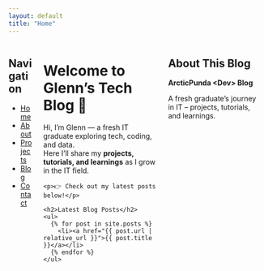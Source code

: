 ```yaml
---
layout: default
title: "Home"
---
```


<div class="columns">
  <!-- Left Column -->
  <div class="column left-col">
    <h2>Navigation</h2>
    <ul>
      <li><a href="{{ '/' | relative_url }}">Home</a></li>
      <li><a href="{{ '/about' | relative_url }}">About</a></li>
      <li><a href="{{ '/projects' | relative_url }}">Projects</a></li>
      <li><a href="{{ '/blog' | relative_url }}">Blog</a></li>
      <li><a href="{{ '/contact' | relative_url }}">Contact</a></li>
    </ul>
  </div>

  <!-- Middle Column -->
  <div class="column middle-col">
    <h1>Welcome to Glenn’s Tech Blog 👋</h1>
    <p>Hi, I’m Glenn — a fresh IT graduate exploring tech, coding, and data.<br>
    Here I’ll share my <strong>projects, tutorials, and learnings</strong> as I grow in the IT field.</p>

    <p>👉 Check out my latest posts below!</p>

    <h2>Latest Blog Posts</h2>
    <ul>
      {% for post in site.posts %}
        <li><a href="{{ post.url | relative_url }}">{{ post.title }}</a></li>
      {% endfor %}
    </ul>
  </div>

  <!-- Right Column -->
  <div class="column right-col">
    <h2>About This Blog</h2>
    <p><strong>ArcticPunda &lt;Dev&gt; Blog</strong></p>
    <p>A fresh graduate’s journey in IT – projects, tutorials, and learnings.</p>
  </div>
</div>
